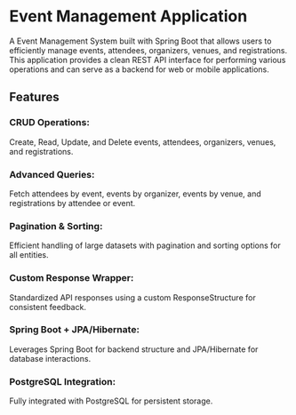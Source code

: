 # Event Management Application

A Event Management System built with Spring Boot that allows users to efficiently manage events, attendees, organizers, venues, and registrations. This application provides a clean REST API interface for performing various operations and can serve as a backend for web or mobile applications.

## Features

### CRUD Operations:

Create, Read, Update, and Delete events, attendees, organizers, venues, and registrations.

### Advanced Queries:

Fetch attendees by event, events by organizer, events by venue, and registrations by attendee or event.

### Pagination & Sorting:

Efficient handling of large datasets with pagination and sorting options for all entities.

### Custom Response Wrapper:

Standardized API responses using a custom ResponseStructure for consistent feedback.

### Spring Boot + JPA/Hibernate:

Leverages Spring Boot for backend structure and JPA/Hibernate for database interactions.

### PostgreSQL Integration:

Fully integrated with PostgreSQL for persistent storage.
